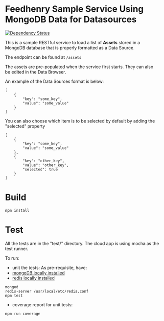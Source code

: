 # Feedhenry Sample Service Using MongoDB Data for Datasources
[![Dependency Status](https://img.shields.io/david/feedhenry-templates/appforms-datasources-mongodb.svg?style=flat-square)](https://david-dm.org/feedhenry-templates/appforms-datasources-mongodb)

This is a sample RESTful service to load a list of **Assets** stored in a MongoDB database that is properly formatted as a Data Source.

The endpoint can be found at `/assets`

The assets are pre-populated when the service first starts.  They can also be edited in the Data Browser.

An example of the Data Sources format is below:

    [
        {
            "key": "some_key",
            "value": "some_value"
        }
    ]

You can also choose which item is to be selected by default by adding the "selected" property


    [
        {
            "key": "some_key",
            "value": "some_value"
        },
        {
            "key": "other_key",
            "value": "other_key",
            "selected": true
        }
    ]
# Build
```
npm install
```
# Test

All the tests are in the "test/" directory. The cloud app is using mocha as the test runner. 

To run:
* unit the tests:
As pre-requisite, have:
* [mongoDB locally installed](https://www.mongodb.com/)
* [redis locally installed](https://redis.io/)
```
mongod
redis-server /usr/local/etc/redis.conf
npm test
```
* coverage report for unit tests:
```
npm run coverage
```